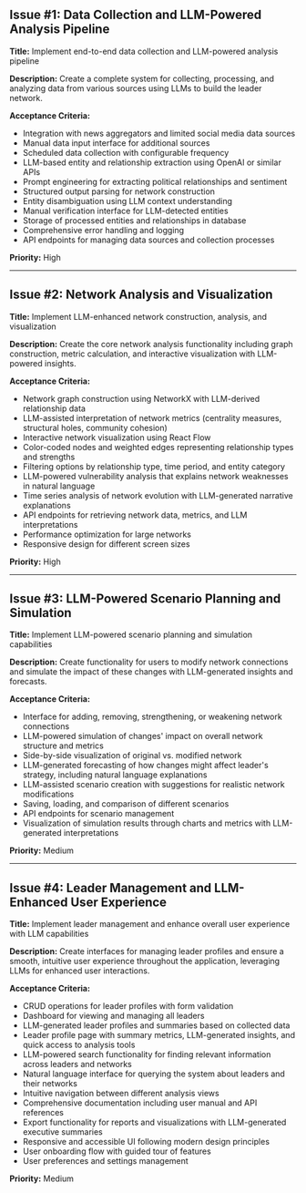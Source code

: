 ## Issue #1: Data Collection and LLM-Powered Analysis Pipeline
**Title:** Implement end-to-end data collection and LLM-powered analysis pipeline

**Description:**
Create a complete system for collecting, processing, and analyzing data from various sources using LLMs to build the leader network.

**Acceptance Criteria:**
- Integration with news aggregators and limited social media data sources
- Manual data input interface for additional sources
- Scheduled data collection with configurable frequency
- LLM-based entity and relationship extraction using OpenAI or similar APIs
- Prompt engineering for extracting political relationships and sentiment
- Structured output parsing for network construction
- Entity disambiguation using LLM context understanding
- Manual verification interface for LLM-detected entities
- Storage of processed entities and relationships in database
- Comprehensive error handling and logging
- API endpoints for managing data sources and collection processes

**Priority:** High

---

## Issue #2: Network Analysis and Visualization
**Title:** Implement LLM-enhanced network construction, analysis, and visualization

**Description:**
Create the core network analysis functionality including graph construction, metric calculation, and interactive visualization with LLM-powered insights.

**Acceptance Criteria:**
- Network graph construction using NetworkX with LLM-derived relationship data
- LLM-assisted interpretation of network metrics (centrality measures, structural holes, community cohesion)
- Interactive network visualization using React Flow
- Color-coded nodes and weighted edges representing relationship types and strengths
- Filtering options by relationship type, time period, and entity category
- LLM-powered vulnerability analysis that explains network weaknesses in natural language
- Time series analysis of network evolution with LLM-generated narrative explanations
- API endpoints for retrieving network data, metrics, and LLM interpretations
- Performance optimization for large networks
- Responsive design for different screen sizes

**Priority:** High

---

## Issue #3: LLM-Powered Scenario Planning and Simulation
**Title:** Implement LLM-powered scenario planning and simulation capabilities

**Description:**
Create functionality for users to modify network connections and simulate the impact of these changes with LLM-generated insights and forecasts.

**Acceptance Criteria:**
- Interface for adding, removing, strengthening, or weakening network connections
- LLM-powered simulation of changes' impact on overall network structure and metrics
- Side-by-side visualization of original vs. modified network
- LLM-generated forecasting of how changes might affect leader's strategy, including natural language explanations
- LLM-assisted scenario creation with suggestions for realistic network modifications
- Saving, loading, and comparison of different scenarios
- API endpoints for scenario management
- Visualization of simulation results through charts and metrics with LLM-generated interpretations

**Priority:** Medium

---

## Issue #4: Leader Management and LLM-Enhanced User Experience
**Title:** Implement leader management and enhance overall user experience with LLM capabilities

**Description:**
Create interfaces for managing leader profiles and ensure a smooth, intuitive user experience throughout the application, leveraging LLMs for enhanced user interactions.

**Acceptance Criteria:**
- CRUD operations for leader profiles with form validation
- Dashboard for viewing and managing all leaders
- LLM-generated leader profiles and summaries based on collected data
- Leader profile page with summary metrics, LLM-generated insights, and quick access to analysis tools
- LLM-powered search functionality for finding relevant information across leaders and networks
- Natural language interface for querying the system about leaders and their networks
- Intuitive navigation between different analysis views
- Comprehensive documentation including user manual and API references
- Export functionality for reports and visualizations with LLM-generated executive summaries
- Responsive and accessible UI following modern design principles
- User onboarding flow with guided tour of features
- User preferences and settings management

**Priority:** Medium
